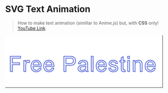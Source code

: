 # SVG Text Animation
> How to make text animation (simillar to Anime.js) but, with **CSS** only!
> [YouTube Link]()

<P align="center">
  <kbd>
  <img src="img.gif">
</kbd>
</p>
